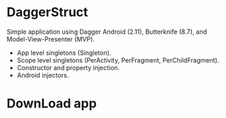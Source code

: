 # DaggerStruct
Simple application using Dagger Android (2.11), Butterknife (8.7), and Model-View-Presenter (MVP). 

- App level singletons (Singleton).
- Scope level singletons (PerActivity, PerFragment, PerChildFragment).
- Constructor and property injection.
- Android injectors.

# DownLoad app

